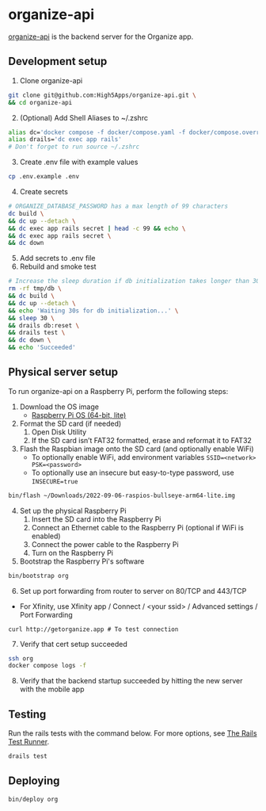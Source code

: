 # organize-api
[organize-api](https://github.com/High5Apps/organize-api) is the backend server for the Organize app.

## Development setup
1. Clone organize-api
```sh
git clone git@github.com:High5Apps/organize-api.git \
&& cd organize-api
```
2. (Optional) Add Shell Aliases to ~/.zshrc
```sh
alias dc='docker compose -f docker/compose.yaml -f docker/compose.override.dev.yaml'
alias drails='dc exec app rails'
# Don't forget to run source ~/.zshrc
```
3. Create .env file with example values
```sh
cp .env.example .env
```
4. Create secrets
```sh
# ORGANIZE_DATABASE_PASSWORD has a max length of 99 characters
dc build \
&& dc up --detach \
&& dc exec app rails secret | head -c 99 && echo \
&& dc exec app rails secret \
&& dc down
```
5. Add secrets to .env file
6. Rebuild and smoke test
```sh
# Increase the sleep duration if db initialization takes longer than 30s
rm -rf tmp/db \
&& dc build \
&& dc up --detach \
&& echo 'Waiting 30s for db initialization...' \
&& sleep 30 \
&& drails db:reset \
&& drails test \
&& dc down \
&& echo 'Succeeded'
```

## Physical server setup
To run organize-api on a Raspberry Pi, perform the following steps:

1. Download the OS image
    - [Raspberry Pi OS (64-bit, lite)](https://www.raspberrypi.com/software/operating-systems/#raspberry-pi-os-64-bit)
2. Format the SD card (if needed)
    1. Open Disk Utility
    2. If the SD card isn’t FAT32 formatted, erase and reformat it to FAT32
3. Flash the Raspbian image onto the SD card (and optionally enable WiFi)
    - To optionally enable WiFi, add environment variables `SSID=<network> PSK=<password>`
    - To optionally use an insecure but easy-to-type password, use `INSECURE=true`
```sh
bin/flash ~/Downloads/2022-09-06-raspios-bullseye-arm64-lite.img
```
4. Set up the physical Raspberry Pi
    1. Insert the SD card into the Raspberry Pi
    2. Connect an Ethernet cable to the Raspberry Pi (optional if WiFi is enabled)
    3. Connect the power cable to the Raspberry Pi
    4. Turn on the Raspberry Pi
5. Bootstrap the Raspberry Pi's software
```sh
bin/bootstrap org
```
6. Set up port forwarding from router to server on 80/TCP and 443/TCP
  - For Xfinity, use Xfinity app / Connect / \<your ssid\> / Advanced settings / Port Forwarding
```
curl http://getorganize.app # To test connection
```
7. Verify that cert setup succeeded
```sh
ssh org
docker compose logs -f
```
8. Verify that the backend startup succeeded by hitting the new server with the mobile app

## Testing
Run the rails tests with the command below. For more options, see [The Rails Test Runner](https://guides.rubyonrails.org/testing.html#the-rails-test-runner).
```sh
drails test
```

## Deploying
```sh
bin/deploy org
```
